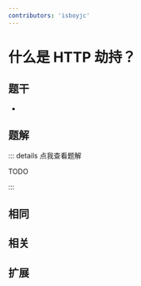```yaml
---
contributors: 'isboyjc'
---
```


# 什么是 HTTP 劫持？


## 题干

- 



## 题解

::: details 点我查看题解

  TODO

:::



## 相同


## 相关


## 扩展

